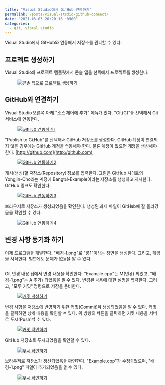 ```yaml
---
title: "Visual Studio에서 GitHub 연동하기"
permalink: /posts/visual-studio-github-connect/
date: "2021-03-03 20:20:16 +0900"
categories:
  - git, visual studio
---
```

Visual Studio에서 GitHub와 연동해서 저장소를 관리할 수 있다.

## 프로젝트 생성하기
Visual Studio의 프로젝트 템플릿에서 콘솔 앱을 선택해서 프로젝트를 생성한다.
<figure>
  <a href="/assets/images/visual_studio_create_project.png">
  <img src="/assets/images/visual_studio_create_project.png" alt="콘솔 앱으로 프로젝트 생성하기"></a>
</figure>

## GitHub와 연결하기
Visual Studio 오른쪽 아래 "소스 제어에 추가" 메뉴가 있다. "Git(G)"을 선택해서 Git 서비스에 연동한다.
<figure>
  <a href="/assets/images/visual_studio_github1.png">
  <img src="/assets/images/visual_studio_github1.png" alt="GitHub 연동하기1"></a>
</figure>

"Publish to GitHub"를 선택해서 GitHub 저장소를 생성한다.
GitHub 계정이 연결되지 않은 경우에는 GitHub 계정을 연동해야 한다.
물론 계정이 없으면 계정을 생성해야 한다. [http://github.com](http://github.com)
<figure>
  <a href="/assets/images/visual_studio_github2.png">
  <img src="/assets/images/visual_studio_github2.png" alt="GitHub 연동하기2"></a>
</figure>

게시(생성)할 저장소(Repository) 정보를 입력한다.
그림은 GitHub 사이트의 Yongjin-Cho라는 계정에 Bangtal-Example이라는 저장소를 생성하고
게시한다. GitHub 링크도 확인한다.
<figure>
  <a href="/assets/images/visual_studio_github3.png">
  <img src="/assets/images/visual_studio_github3.png" alt="GitHub 연동하기3"></a>
</figure>

브라우저로 저장소가 생성되었음을 확인한다.
생성된 과제 파일이 GitHub에 잘 올라갔음을 확인할 수 있다.
<figure>
  <a href="/assets/images/visual_studio_github4.png">
  <img src="/assets/images/visual_studio_github4.png" alt="GitHub 연동하기4"></a>
</figure>

## 변경 사항 동기화 하기

이제 프로그램을 개발한다. "배경-1.png"로 "룸1"이라는 장면을 생성한다.
그리고, 게임을 시작한다. 빌드에도 문제가 없음을 알 수 있다.
<figure>
  <a href="/assets/images/visual_studio_program.png">
  <img src="/assets/images/visual_studio_program.png" alt=""></a>
</figure>

Git 변경 내용 탭에서 변경 내용을 확인한다. "Example.cpp"는 M(변경) 되었고,
"배경-1.png"는 A(추가) 되었음을 알 수 있다. 변경된 내용에 대한 설명을 입력한다.
그리고, "모두 커밋" 명령으로 저장을 준비한다.
<figure>
  <a href="/assets/images/visual_studio_github5.png">
  <img src="/assets/images/visual_studio_github5.png" alt="커밋 생성하기"></a>
</figure>

변경 사항을 저장소에 반영하기 위한 커밋(Commit)이 생성되었음을 알 수 있다.
커밋을 클릭하면 상세 내용을 확인할 수 있다.
위 방향의 버튼을 클릭하면 커밋 내용을 서버로 푸시(Push)할 수 있다.
<figure>
  <a href="/assets/images/visual_studio_github6.png">
  <img src="/assets/images/visual_studio_github6.png" alt="커밋 확인하기"></a>
</figure>

GitHub 저장소로 푸시되었음을 확인할 수 있다.
<figure>
  <a href="/assets/images/visual_studio_github7.png">
  <img src="/assets/images/visual_studio_github7.png" alt="푸시 확인하기"></a>
</figure>

브라우저로 저장소가 갱신되었음을 확인한다. "Example.cpp"가 수정되었으며,
"배경-1.png" 파일이 추가되었음을 알 수 있다.
<figure>
  <a href="/assets/images/visual_studio_github8.png">
  <img src="/assets/images/visual_studio_github8.png" alt="푸시 확인하기"></a>
</figure>
